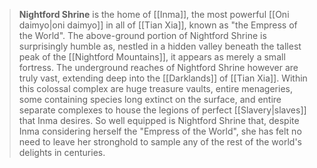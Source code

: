 > **Nightford Shrine** is the home of [[Inma]], the most powerful [[Oni daimyo|oni daimyo]] in all of [[Tian Xia]], known as "the Empress of the World". The above-ground portion of Nightford Shrine is surprisingly humble as, nestled in a hidden valley beneath the tallest peak of the [[Nightford Mountains]], it appears as merely a small fortress. The underground reaches of Nightford Shrine however are truly vast, extending deep into the [[Darklands]] of [[Tian Xia]]. Within this colossal complex are huge treasure vaults, entire menageries, some containing species long extinct on the surface, and entire separate complexes to house the legions of perfect [[Slavery|slaves]] that Inma desires. So well equipped is Nightford Shrine that, despite Inma considering herself the "Empress of the World", she has felt no need to leave her stronghold to sample any of the rest of the world's delights in centuries.








